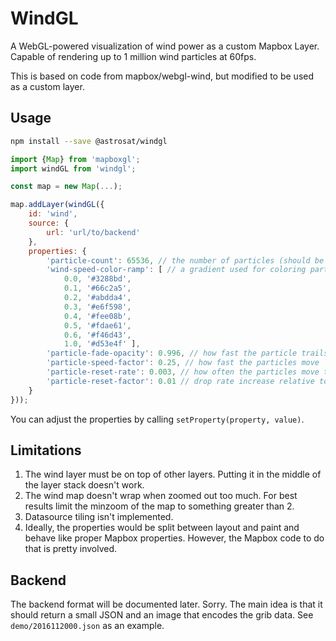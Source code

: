 # WindGL

A WebGL-powered visualization of wind power as a custom Mapbox Layer.
Capable of rendering up to 1 million wind particles at 60fps.

This is based on code from mapbox/webgl-wind, but modified to be used as a custom layer.

## Usage

```sh
npm install --save @astrosat/windgl
```

```javascript
import {Map} from 'mapboxgl';
import windGL from 'windgl';

const map = new Map(...);

map.addLayer(windGL({
    id: 'wind',
    source: {
        url: 'url/to/backend'
    },
    properties: {
        'particle-count': 65536, // the number of particles (should be a number with a int square root)
        'wind-speed-color-ramp': [ // a gradient used for coloring particles
            0.0, '#3288bd',
            0.1, '#66c2a5',
            0.2, '#abdda4',
            0.3, '#e6f598',
            0.4, '#fee08b',
            0.5, '#fdae61',
            0.6, '#f46d43',
            1.0, '#d53e4f' ],
        'particle-fade-opacity': 0.996, // how fast the particle trails fade on each frame
        'particle-speed-factor': 0.25, // how fast the particles move
        'particle-reset-rate': 0.003, // how often the particles move to a random place
        'particle-reset-factor': 0.01 // drop rate increase relative to individual particle speed
    }
}));
```

You can adjust the properties by calling `setProperty(property, value)`.

## Limitations

1. The wind layer must be on top of other layers. Putting it in the middle of the layer stack doesn't work.
2. The wind map doesn't wrap when zoomed out too much. For best results limit the minzoom of the map to something greater than 2.
3. Datasource tiling isn't implemented.
4. Ideally, the properties would be split between layout and paint and behave like proper Mapbox properties. However, the Mapbox code to do that is pretty involved.

## Backend

The backend format will be documented later. Sorry. The main idea is that it should return a small JSON and an image that encodes the grib data. See `demo/2016112000.json` as an example.
